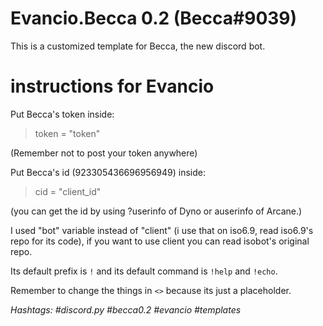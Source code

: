 # Evancio.Becca 0.2 (Becca#9039)
This is a customized template for Becca, the new discord bot.

# instructions for Evancio
Put Becca's token inside:
> token = "token"

(Remember not to post your token anywhere)

Put Becca's id (923305436696956949) inside:
> cid = "client_id"

(you can get the id by using ?userinfo of Dyno or auserinfo of Arcane.)

I used "bot" variable instead of "client" (i use that on iso6.9, read iso6.9's repo for its code), if you want to use client you can read isobot's original repo.

Its default prefix is `!` and its default command is `!help` and `!echo`.

Remember to change the things in `<>` because its just a placeholder.

*Hashtags:*
*#discord.py #becca0.2 #evancio #templates*
